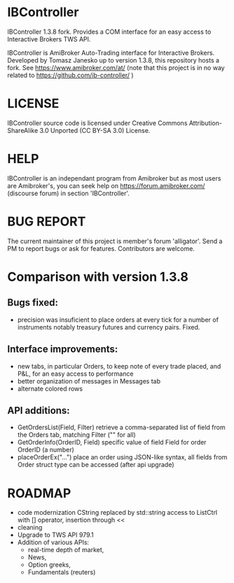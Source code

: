 # IBController
IBController 1.3.8 fork. Provides a COM interface for an easy access to Interactive Brokers TWS API.

IBController is AmiBroker Auto-Trading interface for Interactive Brokers. Developed by Tomasz Janesko up to version 1.3.8, this repository hosts a fork. See https://www.amibroker.com/at/ (note that this project is in no way related to https://github.com/ib-controller/ )

LICENSE
=======
IBController source code is licensed under Creative Commons Attribution-ShareAlike 3.0 Unported  (CC BY-SA 3.0) License.


HELP
====
IBController is an independant program from Amibroker but as most users are Amibroker's, you can seek help on
https://forum.amibroker.com/ (discourse forum) in section 'IBController'.


BUG REPORT
==========
The current maintainer of this project is member's forum 'alligator'. Send a PM to report bugs or ask for features.
Contributors are welcome.


Comparison with version 1.3.8
=============================
Bugs fixed:
----------
- precision was insuficient to place orders at every tick for a number of instruments notably treasury futures and currency pairs. Fixed.

Interface improvements:
----------------------
- new tabs, in particular Orders, to keep note of every trade placed, and P&L, for an easy access to performance
- better organization of messages in Messages tab
- alternate colored rows 

API additions:
-------------
- GetOrdersList(Field, Filter) retrieve a comma-separated list of field from the Orders tab, matching Filter ("" for all) 
- GetOrderInfo(OrderID, Field) specific value of field Field for order OrderID (a number)
- placeOrderEx("...") place an order using JSON-like syntax, all fields from Order struct type can be accessed (after api upgrade)


ROADMAP
=======
- code modernization
	CString replaced by std::string
	access to ListCtrl with [] operator,
	insertion through <<
- cleaning
- Upgrade to TWS API 979.1
- Addition of various APIs: 
	* real-time depth of market, 
	* News, 
	* Option greeks, 
	* Fundamentals (reuters)


